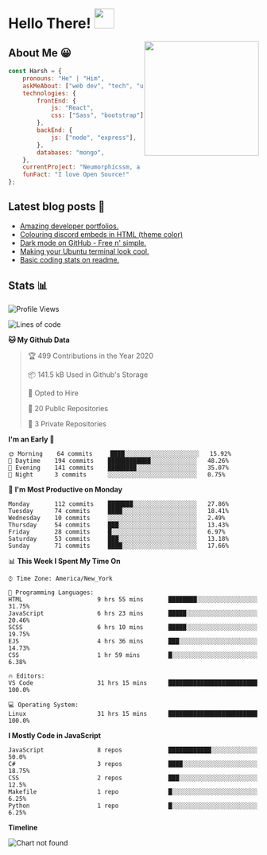 # Hello There! <img src="https://media.giphy.com/media/hvRJCLFzcasrR4ia7z/giphy.gif" width="40px"></a>

<img align='right' src="https://media.giphy.com/media/M9gbBd9nbDrOTu1Mqx/giphy.gif" width="230">


## About Me :grinning:

```javascript
const Harsh = {
    pronouns: "He" | "Him",
    askMeAbout: ["web dev", "tech", "unity"],
    technologies: {
        frontEnd: {
            js: "React",
            css: ["Sass", "bootstrap"]
        },
        backEnd: {
            js: ["node", "express"],
        },
        databases: "mongo",
    },
    currentProject: "Neumorphicssm, a website which generates neumorphistic displays for you to add on your website.",
    funFact: "I love Open Source!"
};
```


## Latest blog posts :book:
<!-- BLOG-POST-LIST:START -->
- [Amazing developer portfolios.](https://dev.to/harshhhdev/amazing-developer-portfolios-1fh3)
- [Colouring discord embeds in HTML (theme color)](https://dev.to/harshhhdev/colouring-discord-embeds-in-html-theme-color-2kio)
- [Dark mode on GitHub - Free n' simple.](https://dev.to/harshhhdev/dark-mode-on-github-free-n-simple-562j)
- [Making your Ubuntu terminal look cool.](https://dev.to/harshhhdev/making-your-linux-terminal-look-cool-535n)
- [Basic coding stats on readme.](https://dev.to/harshhhdev/basic-coding-stats-on-readme-246c)
<!-- BLOG-POST-LIST:END -->


## Stats :bar_chart:

<!--START_SECTION:waka-->
![Profile Views](http://img.shields.io/badge/Profile%20Views-20-blue)

![Lines of code](https://img.shields.io/badge/From%20Hello%20World%20I%27ve%20Written-3.7%20million%20lines%20of%20code-blue)

**🐱 My Github Data** 

> 🏆 499 Contributions in the Year 2020
 > 
> 📦 141.5 kB Used in Github's Storage 
 > 
> 💼 Opted to Hire
 > 
> 📜 20 Public Repositories
 > 
> 🔑 3 Private Repositories 

**I'm an Early 🐤** 

```text
🌞 Morning    64 commits     ████░░░░░░░░░░░░░░░░░░░░░   15.92% 
🌆 Daytime    194 commits    ████████████░░░░░░░░░░░░░   48.26% 
🌃 Evening    141 commits    ████████░░░░░░░░░░░░░░░░░   35.07% 
🌙 Night      3 commits      ░░░░░░░░░░░░░░░░░░░░░░░░░   0.75%

```
📅 **I'm Most Productive on Monday** 

```text
Monday       112 commits    ███████░░░░░░░░░░░░░░░░░░   27.86% 
Tuesday      74 commits     ████░░░░░░░░░░░░░░░░░░░░░   18.41% 
Wednesday    10 commits     ░░░░░░░░░░░░░░░░░░░░░░░░░   2.49% 
Thursday     54 commits     ███░░░░░░░░░░░░░░░░░░░░░░   13.43% 
Friday       28 commits     █░░░░░░░░░░░░░░░░░░░░░░░░   6.97% 
Saturday     53 commits     ███░░░░░░░░░░░░░░░░░░░░░░   13.18% 
Sunday       71 commits     ████░░░░░░░░░░░░░░░░░░░░░   17.66%

```


📊 **This Week I Spent My Time On** 

```text
⌚︎ Time Zone: America/New_York

💬 Programming Languages: 
HTML                     9 hrs 55 mins       ████████░░░░░░░░░░░░░░░░░   31.75% 
JavaScript               6 hrs 23 mins       █████░░░░░░░░░░░░░░░░░░░░   20.46% 
SCSS                     6 hrs 10 mins       █████░░░░░░░░░░░░░░░░░░░░   19.75% 
EJS                      4 hrs 36 mins       ███░░░░░░░░░░░░░░░░░░░░░░   14.73% 
CSS                      1 hr 59 mins        █░░░░░░░░░░░░░░░░░░░░░░░░   6.38%

🔥 Editors: 
VS Code                  31 hrs 15 mins      █████████████████████████   100.0%

💻 Operating System: 
Linux                    31 hrs 15 mins      █████████████████████████   100.0%

```

**I Mostly Code in JavaScript** 

```text
JavaScript               8 repos             ████████████░░░░░░░░░░░░░   50.0% 
C#                       3 repos             ████░░░░░░░░░░░░░░░░░░░░░   18.75% 
CSS                      2 repos             ███░░░░░░░░░░░░░░░░░░░░░░   12.5% 
Makefile                 1 repo              █░░░░░░░░░░░░░░░░░░░░░░░░   6.25% 
Python                   1 repo              █░░░░░░░░░░░░░░░░░░░░░░░░   6.25%

```


**Timeline**

![Chart not found](https://github.com/harshhhdev/harshhhdev/blob/master/charts/bar_graph.png) 


<!--END_SECTION:waka-->
